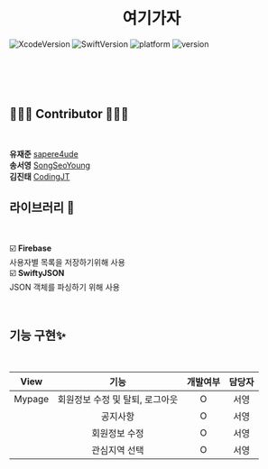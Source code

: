 # **<center>여기가자</center>**


![XcodeVersion](https://img.shields.io/badge/Xcode-12.3-orange)
![SwiftVersion](https://img.shields.io/badge/Swift-5-green)
![platform](https://img.shields.io/badge/platform-iOS-yellow)
![version](https://img.shields.io/badge/release-1.0.0-critical)


#
<br>
<br>

## **👩🏻‍💻 Contributor 🧑🏻‍💻**
<br>


**유재준**   [sapere4ude](https://github.com/sapere4ude)  
**송서영**   [SongSeoYoung](https://github.com/SongSeoYoung)  
**김진태**   [CodingJT](https://github.com/CodingJT)
<br>



## **라이브러리** 📑
<br>

☑️ **Firebase**<br>
  사용자별 목록을 저장하기위해 사용<br>
☑️ **SwiftyJSON**<br>
  JSON 객체를 파싱하기 위해 사용<br>

<br>



## **기능 구현✨**
<br>

| View | 기능 | 개발여부 | 담당자 |  
|:----:|:---------------------:|:---:|:------:|
|Mypage| 회원정보 수정 및 탈퇴, 로그아웃 | O | 서영|
||공지사항 | O | 서영 |
||회원정보 수정 | O | 서영 |
||관심지역 선택 | O | 서영|


